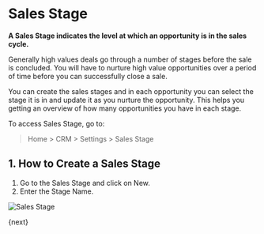 <!-- add-breadcrumbs -->
# Sales Stage

**A Sales Stage indicates the level at which an opportunity is in the sales cycle.**

Generally high values deals go through a number of stages before the sale is concluded. You will have to nurture high value opportunities over a period of time before you can successfully close a sale.

You can create the sales stages and in each opportunity you can select the stage it is in and update it as you nurture the opportunity. This helps you getting an overview of how many opportunities you have in each stage.

To access Sales Stage, go to:
> Home > CRM > Settings > Sales Stage

## 1. How to Create a Sales Stage

1. Go to the Sales Stage and click on New.
1. Enter the Stage Name.

<img class="screenshot" alt="Sales Stage" src="{{docs_base_url}}/assets/img/crm/sales_stage.png">

{next}
